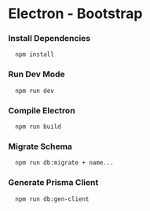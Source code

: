 # Electron - Bootstrap

### Install Dependencies

```
  npm install
```

### Run Dev Mode

```
  npm run dev
```

### Compile Electron

```
  npm run build
```

### Migrate Schema

```
  npm run db:migrate + name...
```

### Generate Prisma Client

```
  npm run db:gen-client
```